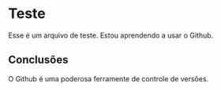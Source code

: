 # Teste

Esse é um arquivo de teste. Estou aprendendo a usar o Github.

## Conclusões
O Github é uma poderosa ferramente de controle de versões.
